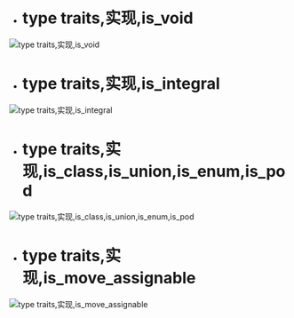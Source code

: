 - # type traits,实现,is_void

![type traits,实现,is_void](https://github.com/havenow/my-C-plus-plus/blob/master/STL%E6%A0%87%E5%87%86%E5%BA%93%E4%B8%8E%E6%B3%9B%E5%9E%8B%E7%BC%96%E7%A8%8B/images/type%20traits%2C%E5%AE%9E%E7%8E%B0%2Cis_void.png)  

- # type traits,实现,is_integral

![type traits,实现,is_integral](https://github.com/havenow/my-C-plus-plus/blob/master/STL%E6%A0%87%E5%87%86%E5%BA%93%E4%B8%8E%E6%B3%9B%E5%9E%8B%E7%BC%96%E7%A8%8B/images/type%20traits%2C%E5%AE%9E%E7%8E%B0%2Cis_integral.png)  

- # type traits,实现,is_class,is_union,is_enum,is_pod

![type traits,实现,is_class,is_union,is_enum,is_pod](https://github.com/havenow/my-C-plus-plus/blob/master/STL%E6%A0%87%E5%87%86%E5%BA%93%E4%B8%8E%E6%B3%9B%E5%9E%8B%E7%BC%96%E7%A8%8B/images/type%20traits%2C%E5%AE%9E%E7%8E%B0%2Cis_class%2Cis_union%2Cis_enum%2Cis_pod.png)  

- # type traits,实现,is_move_assignable

![type traits,实现,is_move_assignable](https://github.com/havenow/my-C-plus-plus/blob/master/STL%E6%A0%87%E5%87%86%E5%BA%93%E4%B8%8E%E6%B3%9B%E5%9E%8B%E7%BC%96%E7%A8%8B/images/type%20traits%2C%E5%AE%9E%E7%8E%B0%2Cis_move_assignable.png)   

